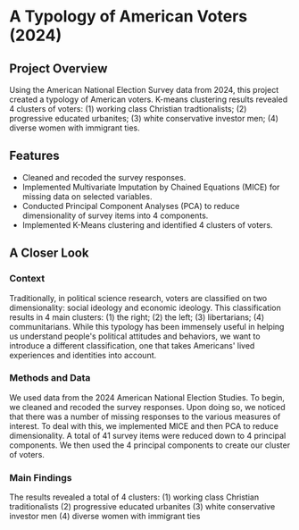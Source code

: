# A Typology of American Voters (2024)

## Project Overview
Using the American National Election Survey data from 2024, this project created a typology of American voters. K-means clustering results revealed 4 clusters of voters: (1) working class Christian tradtionalists; (2) progressive educated urbanites; (3) white conservative investor men; (4) diverse women with immigrant ties.

## Features
- Cleaned and recoded the survey responses.
- Implemented Multivariate Imputation by Chained Equations (MICE) for missing data on selected variables.
- Conducted Principal Component Analyses (PCA) to reduce dimensionality of survey items into 4 components.
- Implemented K-Means clustering and identified 4 clusters of voters.

## A Closer Look
### Context
Traditionally, in political science research, voters are classified on two dimensionality: social ideology and economic ideology. This classification results in 4 main clusters: (1) the right; (2) the left; (3) libertarians; (4) communitarians. While this typology has been immensely useful in helping us understand people's political attitudes and behaviors, we want to introduce a different classification, one that takes Americans' lived experiences and identities into account. 

### Methods and Data
We used data from the 2024 American National Election Studies. To begin, we cleaned and recoded the survey responses. Upon doing so, we noticed that there was a number of missing responses to the various measures of interest. To deal with this, we implemented MICE and then PCA to reduce dimensionality. A total of 41 survey items were reduced down to 4 principal components. We then used the 4 principal components to create our cluster of voters. 

### Main Findings
The results revealed a total of 4 clusters: 
(1) working class Christian traditionalists
(2) progressive educated urbanites
(3) white conservative investor men
(4) diverse women with immigrant ties




